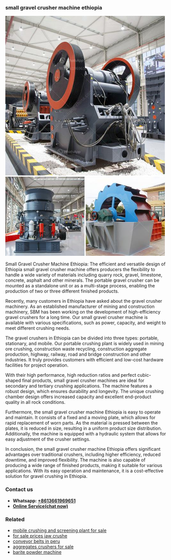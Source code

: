 <h3>small gravel crusher machine ethiopia</h3><img src='1708663640.jpg' alt=''><p>Small Gravel Crusher Machine Ethiopia: The efficient and versatile design of Ethiopia small gravel crusher machine offers producers the flexibility to handle a wide variety of materials including quarry rock, gravel, limestone, concrete, asphalt and other minerals. The portable gravel crusher can be mounted as a standalone unit or as a multi-stage process, enabling the production of two or three different finished products.</p><p>Recently, many customers in Ethiopia have asked about the gravel crusher machinery. As an established manufacturer of mining and construction machinery, SBM has been working on the development of high-efficiency gravel crushers for a long time. Our small gravel crusher machine is available with various specifications, such as power, capacity, and weight to meet different crushing needs.</p><p>The gravel crushers in Ethiopia can be divided into three types: portable, stationary, and mobile. Our portable crushing plant is widely used in mining ore crushing, construction waste recycling, construction aggregate production, highway, railway, road and bridge construction and other industries. It truly provides customers with efficient and low-cost hardware facilities for project operation.</p><p>With their high performance, high reduction ratios and perfect cubic-shaped final products, small gravel crusher machines are ideal for secondary and tertiary crushing applications. The machine features a robust design, which ensures durability and longevity. The unique crushing chamber design offers increased capacity and excellent end-product quality in all rock conditions.</p><p>Furthermore, the small gravel crusher machine Ethiopia is easy to operate and maintain. It consists of a fixed and a moving plate, which allows for rapid replacement of worn parts. As the material is pressed between the plates, it is reduced in size, resulting in a uniform product size distribution. Additionally, the machine is equipped with a hydraulic system that allows for easy adjustment of the crusher settings.</p><p>In conclusion, the small gravel crusher machine Ethiopia offers significant advantages over traditional crushers, including higher efficiency, reduced downtime, and improved flexibility. The machine is also capable of producing a wide range of finished products, making it suitable for various applications. With its easy operation and maintenance, it is a cost-effective solution for gravel crushing in Ethiopia.</p><h3>Contact us</h3><ul><li><strong>Whatsapp:&nbsp;<a href="https://wa.me/8613661969651">+8613661969651</a></strong></li><li><a href="https://swt.shibang-china.com/?git&amp;zhl&amp;small gravel crusher machine ethiopia"><strong>Online Service(chat now)</strong></a></li></ul><h3>Related</h3><ul><li><a href='mobile crushing and screening plant for sale.md'>mobile crushing and screening plant for sale</a></li><li><a href='for sale prices jaw crushe.md'>for sale prices jaw crushe</a></li><li><a href='conveyor belts in peru.md'>conveyor belts in peru</a></li><li><a href='aggregates crushers for sale.md'>aggregates crushers for sale</a></li><li><a href='barite powder machine.md'>barite powder machine</a></li></ul>
